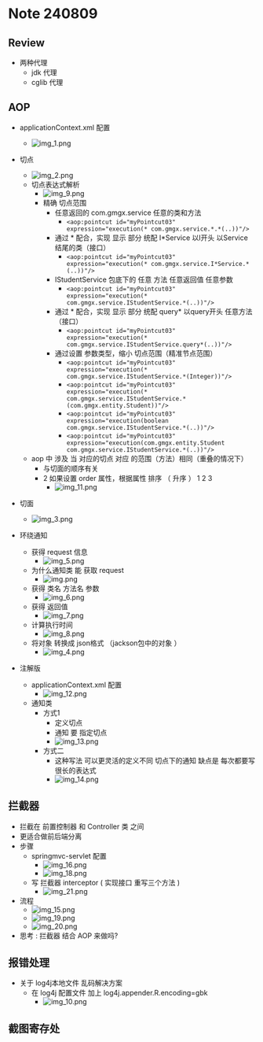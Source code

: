 # Note 240809

## Review

- 两种代理
    - jdk 代理
    - cglib 代理

## AOP

- applicationContext.xml 配置
    - ![img_1.png](img_1.png)

- 切点
    - ![img_2.png](img_2.png)
    - 切点表达式解析
        - ![img_9.png](img_9.png)
        - 精确 切点范围
            - 任意返回的 com.gmgx.service 任意的类和方法
                - `<aop:pointcut id="myPointcut03" expression="execution(* com.gmgx.service.*.*(..))"/>`
            - 通过 * 配合，实现 显示 部分 统配 I*Service 以I开头 以Service 结尾的类（接口）
                - `<aop:pointcut id="myPointcut03" expression="execution(* com.gmgx.service.I*Service.*(..))"/>`
            - IStudentService 包底下的 任意 方法 任意返回值 任意参数
                - `<aop:pointcut id="myPointcut03" expression="execution(* com.gmgx.service.IStudentService.*(..))"/>`
            - 通过 * 配合，实现 显示 部分 统配 query* 以query开头 任意方法（接口）
                - `<aop:pointcut id="myPointcut03" expression="execution(* com.gmgx.service.IStudentService.query*(..))"/>`
            - 通过设置 参数类型，缩小 切点范围（精准节点范围）
                - `<aop:pointcut id="myPointcut03" expression="execution(* com.gmgx.service.IStudentService.*(Integer))"/>`
                - `<aop:pointcut id="myPointcut03" expression="execution(* com.gmgx.service.IStudentService.*(com.gmgx.entity.Student))"/>`
                - `<aop:pointcut id="myPointcut03" expression="execution(boolean com.gmgx.service.IStudentService.*(..))"/>`
                - `<aop:pointcut id="myPointcut03" expression="execution(com.gmgx.entity.Student com.gmgx.service.IStudentService.*(..))"/>`
    - aop 中 涉及 当 对应的切点 对应 的范围（方法）相同（重叠的情况下）
        - 与切面的顺序有关
        - 2 如果设置 order 属性，根据属性 排序 （ 升序 ） 1 2 3
            - ![img_11.png](img_11.png)
- 切面
    - ![img_3.png](img_3.png)
- 环绕通知
    - 获得 request 信息
        - ![img_5.png](img_5.png)
    - 为什么通知类 能 获取 request
        - ![img.png](img.png)
    - 获得 类名 方法名 参数
        - ![img_6.png](img_6.png)
    - 获得 返回值
        - ![img_7.png](img_7.png)
    - 计算执行时间
        - ![img_8.png](img_8.png)
    - 将对象 转换成 json格式 （jackson包中的对象 ）
        - ![img_4.png](img_4.png)

- 注解版
    - applicationContext.xml 配置
        - ![img_12.png](img_12.png)
    - 通知类
        - 方式1
            - 定义切点
            - 通知 要 指定切点
            - ![img_13.png](img_13.png)
        - 方式二
            - 这种写法 可以更灵活的定义不同 切点下的通知 缺点是 每次都要写很长的表达式
            - ![img_14.png](img_14.png)

## 拦截器

- 拦截在 前置控制器 和 Controller 类 之间
- 更适合做前后端分离
- 步骤
    - springmvc-servlet 配置
        - ![img_16.png](img_16.png)
        - ![img_18.png](img_18.png)
    - 写 拦截器 interceptor ( 实现接口 重写三个方法 )
        - ![img_21.png](img_21.png)
- 流程
    - ![img_15.png](img_15.png)
    - ![img_19.png](img_19.png)
    - ![img_20.png](img_20.png)
- 思考 : 拦截器 结合 AOP 来做吗?

## 报错处理

- 关于 log4j本地文件 乱码解决方案
    - 在 log4j 配置文件 加上 log4j.appender.R.encoding=gbk
        - ![img_10.png](img_10.png)

## 截图寄存处